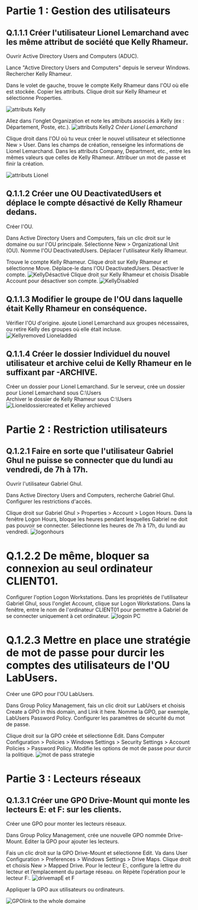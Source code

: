 
# Partie 1 : Gestion des utilisateurs
## Q.1.1.1 Créer l'utilisateur Lionel Lemarchand avec les même attribut de société que Kelly Rhameur.
Ouvrir Active Directory Users and Computers (ADUC).

Lance "Active Directory Users and Computers" depuis le serveur Windows.
Rechercher Kelly Rhameur.

Dans le volet de gauche, trouve le compte Kelly Rhameur dans l'OU où elle est stockée.
Copier les attributs.
Clique droit sur Kelly Rhameur et sélectionne Properties.

![attributs Kelly](https://github.com/AhmedNady90/ASRC-Checkpoint-3/blob/main/AttribuKelly.PNG)

Allez dans l'onglet Organization et note les attributs associés à Kelly (ex : Département, Poste, etc.).
![attributs Kelly2](https://github.com/AhmedNady90/ASRC-Checkpoint-3/blob/main/AttribuKelly2.PNG)
*Créer Lionel Lemarchand*

Clique droit dans l'OU où tu veux créer le nouvel utilisateur et sélectionne New > User.
Dans les champs de création, renseigne les informations de Lionel Lemarchand.
Dans les attributs Company, Department, etc., entre les mêmes valeurs que celles de Kelly Rhameur.
Attribuer un mot de passe et finir la création.

![attributs Lionel](https://github.com/AhmedNady90/ASRC-Checkpoint-3/blob/main/AttributLion.PNG)

## Q.1.1.2 Créer une OU DeactivatedUsers et déplace le compte désactivé de Kelly Rhameur dedans.
Créer l'OU.

Dans Active Directory Users and Computers, fais un clic droit sur le domaine ou sur l'OU principale.
Sélectionne New > Organizational Unit (OU).
Nomme l'OU DeactivatedUsers.
Déplacer l'utilisateur Kelly Rhameur.

Trouve le compte Kelly Rhameur.
Clique droit sur Kelly Rhameur et sélectionne Move.
Déplace-le dans l'OU DeactivatedUsers.
Désactiver le compte.
![KellyDésactivé](https://github.com/AhmedNady90/ASRC-Checkpoint-3/blob/main/kelly_DesactivatedUsersOU.PNG)
Clique droit sur Kelly Rhameur et choisis Disable Account pour désactiver son compte.
![KellyDisabled](https://github.com/AhmedNady90/ASRC-Checkpoint-3/blob/main/kellyDisabled.PNG)
## Q.1.1.3 Modifier le groupe de l'OU dans laquelle était Kelly Rhameur en conséquence.
Vérifier l'OU d'origine.
ajoute Lionel Lemarchand aux groupes nécessaires, ou retire Kelly des groupes où elle était incluse.
![Kellyremoved Lioneladded](https://github.com/AhmedNady90/ASRC-Checkpoint-3/blob/main/kellyRemoved%20LionelAdded.PNG)

## Q.1.1.4 Créer le dossier Individuel du nouvel utilisateur et archive celui de Kelly Rhameur en le suffixant par -ARCHIVE.

Créer un dossier pour Lionel Lemarchand.
Sur le serveur, crée un dossier pour Lionel Lemarchand sous C:\Users\
Archiver le dossier de Kelly Rhameur sous C:\Users\
![Lioneldossiercreated et Kelley archieved](https://github.com/AhmedNady90/ASRC-Checkpoint-3/blob/main/kellyarchivedLionelCreated.PNG)
# Partie 2 : Restriction utilisateurs
## Q.1.2.1 Faire en sorte que l'utilisateur Gabriel Ghul ne puisse se connecter que du lundi au vendredi, de 7h à 17h.

Ouvrir l'utilisateur Gabriel Ghul.

Dans Active Directory Users and Computers, recherche Gabriel Ghul.
Configurer les restrictions d'accès.

Clique droit sur Gabriel Ghul > Properties > Account > Logon Hours.
Dans la fenêtre Logon Hours, bloque les heures pendant lesquelles Gabriel ne doit pas pouvoir se connecter. Sélectionne les heures de 7h à 17h, du lundi au vendredi.
![logonhours](https://github.com/AhmedNady90/ASRC-Checkpoint-3/blob/main/GabrailLogonhours.PNG)
# Q.1.2.2 De même, bloquer sa connexion au seul ordinateur CLIENT01.
Configurer l'option Logon Workstations.
Dans les propriétés de l'utilisateur Gabriel Ghul, sous l'onglet Account, clique sur Logon Workstations.
Dans la fenêtre, entre le nom de l'ordinateur CLIENT01 pour permettre à Gabriel de se connecter uniquement à cet ordinateur.
![logoin PC](https://github.com/AhmedNady90/ASRC-Checkpoint-3/blob/main/logon%20Client1.PNG)
# Q.1.2.3 Mettre en place une stratégie de mot de passe pour durcir les comptes des utilisateurs de l'OU LabUsers.
Créer une GPO pour l'OU LabUsers.

Dans Group Policy Management, fais un clic droit sur LabUsers et choisis Create a GPO in this domain, and Link it here.
Nomme la GPO, par exemple, LabUsers Password Policy.
Configurer les paramètres de sécurité du mot de passe.

Clique droit sur la GPO créée et sélectionne Edit.
Dans Computer Configuration > Policies > Windows Settings > Security Settings > Account Policies > Password Policy.
Modifie les options de mot de passe pour durcir la politique.
![mot de pass strategie](https://github.com/AhmedNady90/ASRC-Checkpoint-3/blob/main/motdepasse%20strategie.PNG)
# Partie 3 : Lecteurs réseaux
## Q.1.3.1 Créer une GPO Drive-Mount qui monte les lecteurs E: et F: sur les clients.
Créer une GPO pour monter les lecteurs réseaux.

Dans Group Policy Management, crée une nouvelle GPO nommée Drive-Mount.
Éditer la GPO pour ajouter les lecteurs.

Fais un clic droit sur la GPO Drive-Mount et sélectionne Edit.
Va dans User Configuration > Preferences > Windows Settings > Drive Maps.
Clique droit et choisis New > Mapped Drive.
Pour le lecteur E:, configure la lettre du lecteur et l’emplacement du partage réseau.
on Répète l’opération pour le lecteur F:.
![drivemapE et F](https://github.com/AhmedNady90/ASRC-Checkpoint-3/blob/main/drivemap.PNG)


Appliquer la GPO aux utilisateurs ou ordinateurs.



![GPOlink to the whole domaine](https://github.com/AhmedNady90/ASRC-Checkpoint-3/blob/main/GPO%20link%20to%20the%20domain.PNG)

